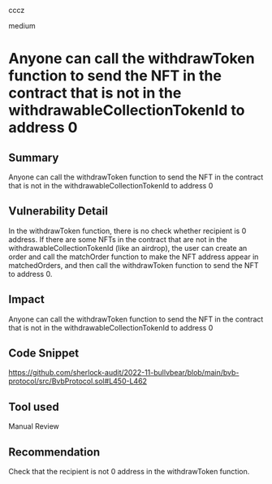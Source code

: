 cccz

medium

# Anyone can call the withdrawToken function to send the NFT in the contract that is not in the withdrawableCollectionTokenId to address 0

## Summary
Anyone can call the withdrawToken function to send the NFT in the contract that is not in the withdrawableCollectionTokenId to address 0
## Vulnerability Detail
In the withdrawToken function, there is no check whether recipient is 0 address.
If there are some NFTs in the contract that are not in the withdrawableCollectionTokenId (like an airdrop), the user can create an order and call the matchOrder function to make the NFT address appear in matchedOrders, and then call the withdrawToken function to send the NFT to address 0.
## Impact
Anyone can call the withdrawToken function to send the NFT in the contract that is not in the withdrawableCollectionTokenId to address 0
## Code Snippet
https://github.com/sherlock-audit/2022-11-bullvbear/blob/main/bvb-protocol/src/BvbProtocol.sol#L450-L462
## Tool used

Manual Review

## Recommendation
Check that the recipient is not 0 address in the withdrawToken function.